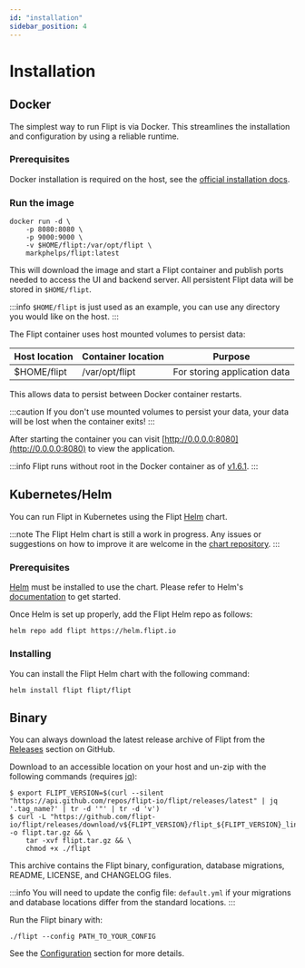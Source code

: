 ```yaml
---
id: "installation"
sidebar_position: 4
---
```


# Installation

## Docker

The simplest way to run Flipt is via Docker. This streamlines the installation and configuration by using a reliable runtime.

### Prerequisites

Docker installation is required on the host, see the [official installation docs](https://docs.docker.com/install/).

### Run the image

```console
docker run -d \
    -p 8080:8080 \
    -p 9000:9000 \
    -v $HOME/flipt:/var/opt/flipt \
    markphelps/flipt:latest
```

This will download the image and start a Flipt container and publish ports needed to access the UI and backend server. All persistent Flipt data will be stored in `$HOME/flipt`.

:::info
`$HOME/flipt` is just used as an example, you can use any directory you would like on the host.
:::

The Flipt container uses host mounted volumes to persist data:

| Host location | Container location | Purpose                      |
| ------------- | ------------------ | ---------------------------- |
| $HOME/flipt   | /var/opt/flipt     | For storing application data |

This allows data to persist between Docker container restarts.

:::caution
If you don't use mounted volumes to persist your data, your data will be lost when the container exits!
:::

After starting the container you can visit [http://0.0.0.0:8080](http://0.0.0.0:8080) to view the application.

:::info
Flipt runs without root in the Docker container as of [v1.6.1](https://github.com/flipt-io/flipt/releases/tag/v1.6.1).
:::

## Kubernetes/Helm

You can run Flipt in Kubernetes using the Flipt [Helm](https://helm.sh) chart.

:::note
The Flipt Helm chart is still a work in progress. Any issues or suggestions on how to improve it are welcome in the [chart repository](https://github.com/flipt-io/helm-charts).
:::

### Prerequisites

[Helm](https://helm.sh) must be installed to use the chart. Please refer to Helm's [documentation](https://helm.sh/docs/) to get started.

Once Helm is set up properly, add the Flipt Helm repo as follows:

```console
helm repo add flipt https://helm.flipt.io
```

### Installing

You can install the Flipt Helm chart with the following command:

```console
helm install flipt flipt/flipt
```

## Binary

You can always download the latest release archive of Flipt from the [Releases](https://github.com/flipt-io/flipt/releases) section on GitHub.

Download to an accessible location on your host and un-zip with the following commands (requires [jq](https://stedolan.github.io/jq/)):

```console
$ export FLIPT_VERSION=$(curl --silent "https://api.github.com/repos/flipt-io/flipt/releases/latest" | jq '.tag_name?' | tr -d '"' | tr -d 'v')
$ curl -L "https://github.com/flipt-io/flipt/releases/download/v${FLIPT_VERSION}/flipt_${FLIPT_VERSION}_linux_x86_64.tar.gz" -o flipt.tar.gz && \
    tar -xvf flipt.tar.gz && \
    chmod +x ./flipt
```

This archive contains the Flipt binary, configuration, database migrations, README, LICENSE, and CHANGELOG files.

:::info
You will need to update the config file: `default.yml` if your migrations and database locations differ from the standard locations.
:::

Run the Flipt binary with:

```console
./flipt --config PATH_TO_YOUR_CONFIG
```

See the [Configuration](./configuration) section for more details.
